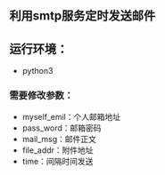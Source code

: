 ## 利用smtp服务定时发送邮件
## 运行环境：
 - python3
### 需要修改参数：
 - myself_emil：个人邮箱地址
 - pass_word：邮箱密码
 - mail_msg：邮件正文
 - file_addr：附件地址
 - time：间隔时间发送